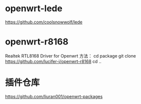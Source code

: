 # openwrt-lede
https://github.com/coolsnowwolf/lede
# openwrt-r8168
Realtek RTL8168 Driver for Openwrt
方法：
cd package
git clone https://github.com/lucifer-j/openwrt-r8168
cd ..
# 插件仓库
https://github.com/liuran001/openwrt-packages



